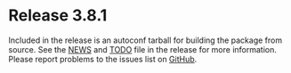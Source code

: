 [icewm -- release notes.  2021-07-08]: #

Release 3.8.1
=============

Included in the release is an autoconf tarball for building the package
from source.  See the [NEWS](NEWS) and [TODO](TODO) file in the release
for more information.  Please report problems to the issues list on
[GitHub](https://github.com/bbidulock/icewm/issues).

[ vim: set ft=markdown sw=4 tw=72 nocin nosi fo+=tcqlorn spell: ]: #
